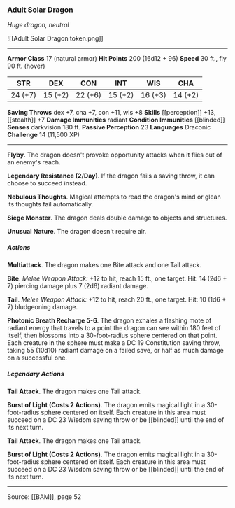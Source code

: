 ### Adult Solar Dragon
_Huge dragon, neutral_

![[Adult Solar Dragon token.png]]




---

**Armor Class** 17 (natural armor)
**Hit Points** 200 (16d12 + 96)
**Speed** 30 ft., fly 90 ft. (hover)

| STR     | DEX     | CON     | INT     | WIS     | CHA     |
|---------|---------|---------|---------|---------|---------|
| 24 (+7) | 15 (+2) | 22 (+6) | 15 (+2) | 16 (+3) | 14 (+2) |

**Saving Throws** dex +7, cha +7, con +11, wis +8
**Skills** [[perception]] +13, [[stealth]] +7
**Damage Immunities** radiant
**Condition Immunities** [[blinded]]
**Senses** darkvision 180 ft.
**Passive Perception** 23
**Languages** Draconic
**Challenge** 14 (11,500 XP)

---

**Flyby**. The dragon doesn't provoke opportunity attacks when it flies out of an enemy's reach.

**Legendary Resistance (2/Day)**. If the dragon fails a saving throw, it can choose to succeed instead.

**Nebulous Thoughts**. Magical attempts to read the dragon's mind or glean its thoughts fail automatically.

**Siege Monster**. The dragon deals double damage to objects and structures.

**Unusual Nature**. The dragon doesn't require air.

##### Actions
**Multiattack**. The dragon makes one Bite attack and one Tail attack.

**Bite**. _Melee Weapon Attack:_ +12 to hit, reach 15 ft., one target. Hit: 14 (2d6 + 7) piercing damage plus 7 (2d6) radiant damage.

**Tail**. _Melee Weapon Attack:_ +12 to hit, reach 20 ft., one target. Hit: 10 (1d6 + 7) bludgeoning damage.

**Photonic Breath Recharge 5-6**. The dragon exhales a flashing mote of radiant energy that travels to a point the dragon can see within 180 feet of itself, then blossoms into a 30-foot-radius sphere centered on that point. Each creature in the sphere must make a DC 19 Constitution saving throw, taking 55 (10d10) radiant damage on a failed save, or half as much damage on a successful one.

##### Legendary Actions
**Tail Attack**. The dragon makes one Tail attack.

**Burst of Light (Costs 2 Actions)**. The dragon emits magical light in a 30-foot-radius sphere centered on itself. Each creature in this area must succeed on a DC 23 Wisdom saving throw or be [[blinded]] until the end of its next turn.

**Tail Attack**. The dragon makes one Tail attack.

**Burst of Light (Costs 2 Actions)**. The dragon emits magical light in a 30-foot-radius sphere centered on itself. Each creature in this area must succeed on a DC 23 Wisdom saving throw or be [[blinded]] until the end of its next turn.


---

Source: [[BAM]], page 52